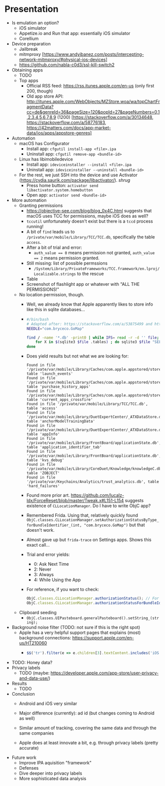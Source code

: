 # Presentation

* Is emulation an option?
    - iOS simulator
    - Appetize.io and Run that app: essentially iOS simulator
    - Corellium
* Device preparation
    - Jailbreak
    - mitmproxy [https://www.andyibanez.com/posts/intercepting-network-mitmproxy/#physical-ios-devices]
    - https://github.com/nabla-c0d3/ssl-kill-switch2
* Obtaining apps
    - TODO
    - Top apps
        * Official RSS feed: https://rss.itunes.apple.com/en-us (only first 200, though)
        * Old app store API: http://itunes.apple.com/WebObjects/MZStore.woa/wa/topChartFragmentData?cc=de&genreId=36&pageSize=120&popId=27&pageNumbers=0,1,2,3,4,5,6,7,8,9 (1200) [https://stackoverflow.com/a/30134648, https://stackoverflow.com/a/58776183, https://42matters.com/docs/app-market-data/ios/apps/appstore-genres]
* Automation
    - macOS has Configurator
        * Install app: `cfgutil install-app <file>.ipa`
        * Uninstall app: `cfgutil remove-app <bundle-id>`
    - Linux has libimobiledevice
        * Install app: `ideviceinstaller --install <file>.ipa`
        * Uninstall app: `ideviceinstaller --uninstall <bundle-id>`
    - For the rest, we just SSH into the device and use Activator (https://cydia.saurik.com/package/libactivator/). *shrug* 
        * Press home button: `activator send libactivator.system.homebutton`
        * Open app: `activator send <bundle-id>`
* More automation
    - Granting permissions
        * https://objective-see.com/blog/blog_0x4C.html suggests that macOS uses TCC for permissions, maybe iOS does as well?
        * `tccutil` unfortunately doesn't exist but there is a `tccd` process running!
        * A bit of `find` leads us to `/private/var/mobile/Library/TCC/TCC.db`, specifically the table `access`.
        * After a bit of trial and error:
            - `auth_value == 0` means permission not granted, `auth_value == 2` means permission granted.
        * Still missing: list of possible permssions
            - `/System/Library/PrivateFrameworks/TCC.framework/en.lproj/Localizable.strings` to the rescue
        * Table
        * Screenshot of flashlight app or whatever with "ALL THE PERMISSIONS!"
    - No location permission, though.
        * Well, we already know that Apple apparently likes to store info like this in sqlite databases…
        * ```sh
          #/bin/bash
          # Adapted after: https://stackoverflow.com/a/53875499 and https://stackoverflow.com/a/29548123
          NEEDLE="com.bryceco.GoMap"
          
          find / -name '*.db' -print0 | while IFS= read -r -d '' file; do
              for X in $(sqlite3 $file .tables) ; do sqlite3 $file "SELECT * FROM $X;" | grep >/dev/null $NEEDLE && echo "Found in file '$file', table '$X'"; done
          done
          ```
        * Does yield results but not what we are looking for:

          ```
          Found in file '/private/var/mobile/Library/Caches/com.apple.appstored/storeUser.db', table 'launch_events'
          Found in file '/private/var/mobile/Library/Caches/com.apple.appstored/storeUser.db', table 'purchase_history_apps'
          Found in file '/private/var/mobile/Library/Caches/com.apple.appstored/storeUser.db', table 'current_apps_crossfire'
          Found in file '/private/var/mobile/Library/TCC/TCC.db', table 'access'
          Found in file '/private/var/mobile/Library/DuetExpertCenter/_ATXDataStore.db', table 'anchorModelTrainingData'
          Found in file '/private/var/mobile/Library/DuetExpertCenter/_ATXDataStore.db', table 'appInfo'
          Found in file '/private/var/mobile/Library/FrontBoard/applicationState.db', table 'application_identifier_tab'
          Found in file '/private/var/mobile/Library/FrontBoard/applicationState.db', table 'kvs_debug'
          Found in file '/private/var/mobile/Library/CoreDuet/Knowledge/knowledgeC.db', table 'ZOBJECT'
          Found in file '/private/var/Keychains/Analytics/trust_analytics.db', table 'hard_failures'
          ```
        * Found more prior art. https://github.com/lucaIz-ldx/ForceReset/blob/master/Tweak.x#L151-L154 suggests existence of `CLLocationManager`. Do I have to write ObjC app?
        * Remembered Frida. Using that, relatively quickly found `ObjC.classes.CLLocationManager.setAuthorizationStatusByType_forBundleIdentifier_(int, "com.bryceco.GoMap")` but that doesn't work.
        * Almost gave up but `frida-trace` on Settings apps. Shows this exact call…
        * Trial and error yields:
            - 0: Ask Next Time
            - 2: Never
            - 3: Always
            - 4: While Using the App
        * For reference, if you want to check:
          ```js
          ObjC.classes.CLLocationManager.authorizationStatus(); // For the running app.
          ObjC.classes.CLLocationManager.authorizationStatusForBundleIdentifier_("org.mozilla.ios.Firefox"); // For an arbitrary app.
          ```
    - Clipboard seeding
        * `ObjC.classes.UIPasteboard.generalPasteboard().setString_(string);`
* Background noise filter (TODO: not sure if this is the right spot)
    - Apple has a very helpful support pages that explains (most) background connections: https://support.apple.com/en-us/HT210060
        * ```js
          $$('tr').filter(e => e.children[3].textContent.includes('iOS')).map(e => e.children).map(c => ([c[0].textContent, c[4].textContent])).map(i => `requests.host ${i[0].includes('*') ? '~~' : '='} '${i[0].replace(/\*/g, '%')}' -- "${i[1]}" (${window.location})`).join('\nAND NOT ')
          ```
* TODO: Honey data?
* Privacy labels
    - TODO (maybe: https://developer.apple.com/app-store/user-privacy-and-data-use/)
* Results
    - TODO
* Conclusion
    - Android and iOS very similar
    - Major difference (currently): ad id (but changes coming to Android as well)
    - Similar amount of tracking, covering the same data and through the same companies

    - Apple does at least innovate a bit, e.g. through privacy labels (pretty accurate)
* Future work
    - Improve IPA aquisition "framework"
    - Defenses
    - Dive deeper into privacy labels
    - More sophisticated data analysis
